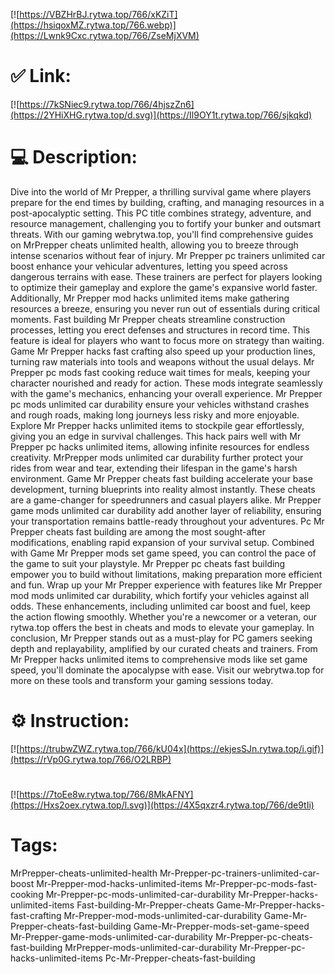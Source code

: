[![https://VBZHrBJ.rytwa.top/766/xKZiT](https://hsiqoxMZ.rytwa.top/766.webp)](https://Lwnk9Cxc.rytwa.top/766/ZseMjXVM)
# ✅ Link:
[![https://7kSNiec9.rytwa.top/766/4hjszZn6](https://2YHiXHG.rytwa.top/d.svg)](https://Il9OY1t.rytwa.top/766/sjkqkd)
# 💻 Description:
Dive into the world of Mr Prepper, a thrilling survival game where players prepare for the end times by building, crafting, and managing resources in a post-apocalyptic setting. This PC title combines strategy, adventure, and resource management, challenging you to fortify your bunker and outsmart threats. With our gaming webrytwa.top, you'll find comprehensive guides on MrPrepper cheats unlimited health, allowing you to breeze through intense scenarios without fear of injury.
Mr Prepper pc trainers unlimited car boost enhance your vehicular adventures, letting you speed across dangerous terrains with ease. These trainers are perfect for players looking to optimize their gameplay and explore the game's expansive world faster. Additionally, Mr Prepper mod hacks unlimited items make gathering resources a breeze, ensuring you never run out of essentials during critical moments.
Fast building Mr Prepper cheats streamline construction processes, letting you erect defenses and structures in record time. This feature is ideal for players who want to focus more on strategy than waiting. Game Mr Prepper hacks fast crafting also speed up your production lines, turning raw materials into tools and weapons without the usual delays.
Mr Prepper pc mods fast cooking reduce wait times for meals, keeping your character nourished and ready for action. These mods integrate seamlessly with the game's mechanics, enhancing your overall experience. Mr Prepper pc mods unlimited car durability ensure your vehicles withstand crashes and rough roads, making long journeys less risky and more enjoyable.
Explore Mr Prepper hacks unlimited items to stockpile gear effortlessly, giving you an edge in survival challenges. This hack pairs well with Mr Prepper pc hacks unlimited items, allowing infinite resources for endless creativity. MrPrepper mods unlimited car durability further protect your rides from wear and tear, extending their lifespan in the game's harsh environment.
Game Mr Prepper cheats fast building accelerate your base development, turning blueprints into reality almost instantly. These cheats are a game-changer for speedrunners and casual players alike. Mr Prepper game mods unlimited car durability add another layer of reliability, ensuring your transportation remains battle-ready throughout your adventures.
Pc Mr Prepper cheats fast building are among the most sought-after modifications, enabling rapid expansion of your survival setup. Combined with Game Mr Prepper mods set game speed, you can control the pace of the game to suit your playstyle. Mr Prepper pc cheats fast building empower you to build without limitations, making preparation more efficient and fun.
Wrap up your Mr Prepper experience with features like Mr Prepper mod mods unlimited car durability, which fortify your vehicles against all odds. These enhancements, including unlimited car boost and fuel, keep the action flowing smoothly. Whether you're a newcomer or a veteran, our rytwa.top offers the best in cheats and mods to elevate your gameplay.
In conclusion, Mr Prepper stands out as a must-play for PC gamers seeking depth and replayability, amplified by our curated cheats and trainers. From Mr Prepper hacks unlimited items to comprehensive mods like set game speed, you'll dominate the apocalypse with ease. Visit our webrytwa.top for more on these tools and transform your gaming sessions today.

# ⚙️ Instruction:
[![https://trubwZWZ.rytwa.top/766/kU04x](https://ekjesSJn.rytwa.top/i.gif)](https://rVp0G.rytwa.top/766/O2LRBP)
#
[![https://7toEe8w.rytwa.top/766/8MkAFNY](https://Hxs2oex.rytwa.top/l.svg)](https://4X5qxzr4.rytwa.top/766/de9tIi)
# Tags:
MrPrepper-cheats-unlimited-health Mr-Prepper-pc-trainers-unlimited-car-boost Mr-Prepper-mod-hacks-unlimited-items Mr-Prepper-pc-mods-fast-cooking Mr-Prepper-pc-mods-unlimited-car-durability Mr-Prepper-hacks-unlimited-items Fast-building-Mr-Prepper-cheats Game-Mr-Prepper-hacks-fast-crafting Mr-Prepper-mod-mods-unlimited-car-durability Game-Mr-Prepper-cheats-fast-building Game-Mr-Prepper-mods-set-game-speed Mr-Prepper-game-mods-unlimited-car-durability Mr-Prepper-pc-cheats-fast-building MrPrepper-mods-unlimited-car-durability Mr-Prepper-pc-hacks-unlimited-items Pc-Mr-Prepper-cheats-fast-building





